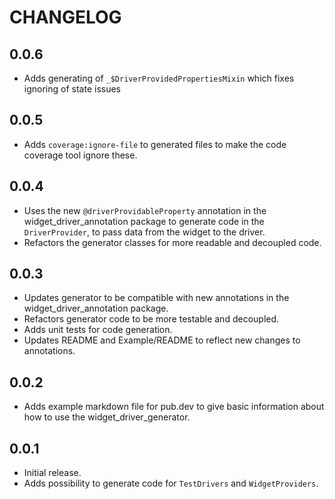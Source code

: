 # CHANGELOG

## 0.0.6

* Adds generating of `_$DriverProvidedPropertiesMixin` which fixes ignoring of state issues

## 0.0.5

* Adds `coverage:ignore-file` to generated files to make the code coverage tool ignore these.

## 0.0.4

* Uses the new `@driverProvidableProperty` annotation in the widget_driver_annotation package to generate code in the `DriverProvider`, to pass data from the widget to the driver.
* Refactors the generator classes for more readable and decoupled code.

## 0.0.3

* Updates generator to be compatible with new annotations in the widget_driver_annotation package.
* Refactors generator code to be more testable and decoupled.
* Adds unit tests for code generation.
* Updates README and Example/README to reflect new changes to annotations.

## 0.0.2

* Adds example markdown file for pub.dev to give basic information about how to use the widget_driver_generator.

## 0.0.1

* Initial release.
* Adds possibility to generate code for `TestDrivers` and `WidgetProviders`.
